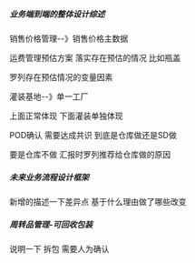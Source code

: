 ##### 业务端到端的整体设计综述

销售价格管理--》销售价格主数据

运费管理预估方案 落实存在预估的情况 比如瓶盖

罗列存在预估情况的变量因素

灌装基地--》单一工厂

上面正常体现  下面灌装单独体现



POD确认 需要达成共识  到底是仓库做还是SD做

要是仓库不做  汇报时罗列推荐给仓库做的原因



##### 未来业务流程设计框架

新增的描述一下差异点 基于什么理由做了哪些改变



##### 周转品管理-可回收包装

说明一下 拆包 需要人为确认
